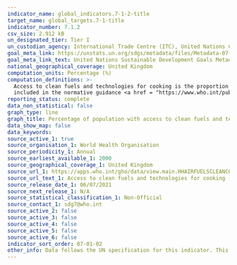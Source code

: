```yaml
---
indicator_name: global_indicators.7-1-2-title
target_name: global_targets.7-1-title
indicator_number: 7.1.2
csv_size: 2.912 kB
un_designated_tier: Tier I
un_custodian_agency: International Trade Centre (ITC), United Nations Conference on Trade and Development (UNCTAD), The World Trade Organization (WTO)
goal_meta_link: https://unstats.un.org/sdgs/metadata/files/Metadata-07-01-02.pdf 
goal_meta_link_text: United Nations Sustainable Development Goals Metadata (PDF 232 KB)
national_geographical_coverage: United Kingdom
computation_units: Percentage (%)
computation_definitions: >-
  Access to clean fuels and technologies for cooking is the proportion of total population primarily using clean cooking fuels and technologies for cooking. “Clean” is defined by the emission rate targets and specific fuel recommendations (i.e. against unprocessed coal and kerosene)
  included in the normative guidance <a href = "https://www.who.int/publications/i/item/9789241548885">WHO guidelines for indoor air quality: household fuel combustion.</a>
reporting_status: complete
data_non_statistical: false
graph_type: line
graph_title: Percentage of population with access to clean fuels and technologies for cooking
data_show_map: false
data_keywords:
source_active_1: true
source_organisation_1: World Health Organisation
source_periodicity_1: Annual
source_earliest_available_1: 2000
source_geographical_coverage_1: United Kingdom
source_url_1: https://apps.who.int/gho/data/view.main.HHAIRFUELSCLEANCOUNTRYv
source_url_text_1: Access to clean fuels and technologies for cooking (% of population)
source_release_date_1: 06/07/2021
source_next_release_1: N/A
source_statistical_classification_1: Non-Official
source_contact_1: sdg7@who.int
source_active_2: false
source_active_3: false
source_active_4: false
source_active_5: false
source_active_6: false
indicator_sort_order: 07-01-02
other_info: Data follows the UN specification for this indicator. This indicator has been identified in collaboration with topic experts.
---
```

